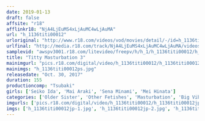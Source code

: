 ```yaml
---
date: 2019-01-13
draft: false
affsite: "r18"
afflinkr18: "NjA4LjEuMS4xLjAuMC4wLjAuMA"
url: "h_1136titi00012"
urloriginal: "http://www.r18.com/videos/vod/movies/detail/-/id=h_1136titi00012"
urlfinal: "http://media.r18.com/track/NjA4LjEuMS4xLjAuMC4wLjAuMA/videos/vod/movies/detail/-/id=h_1136titi00012"
samplevid: "awspv3001.r18.com/litevideo/freepv/h/h_1/h_1136titi00012/h_1136titi00012_dmb_w.mp4"
title: "Titty Masturbation 3"
mainimgurl: "pics.r18.com/digital/video/h_1136titi00012/h_1136titi00012ps.jpg"
mainimgs: "h_1136titi00012ps.jpg"
releasedate: "Oct. 30, 2017"
duration: 155
productioncomp: "Tsubaki"
girls: ['Seiko Ida', 'Mai Araki', 'Sena Minami', 'Mei Hinata']
categories: ['Older Sister', 'Other Fetishes', 'Masturbation', 'Big Vibrator', 'Compilation']
imgurls: ['pics.r18.com/digital/video/h_1136titi00012/h_1136titi00012jp-1.jpg', 'pics.r18.com/digital/video/h_1136titi00012/h_1136titi00012jp-2.jpg', 'pics.r18.com/digital/video/h_1136titi00012/h_1136titi00012jp-3.jpg', 'pics.r18.com/digital/video/h_1136titi00012/h_1136titi00012jp-4.jpg', 'pics.r18.com/digital/video/h_1136titi00012/h_1136titi00012jp-5.jpg', 'pics.r18.com/digital/video/h_1136titi00012/h_1136titi00012jp-6.jpg', 'pics.r18.com/digital/video/h_1136titi00012/h_1136titi00012jp-7.jpg', 'pics.r18.com/digital/video/h_1136titi00012/h_1136titi00012jp-8.jpg', 'pics.r18.com/digital/video/h_1136titi00012/h_1136titi00012jp-9.jpg', 'pics.r18.com/digital/video/h_1136titi00012/h_1136titi00012jp-10.jpg', 'pics.r18.com/digital/video/h_1136titi00012/h_1136titi00012jp-11.jpg', 'pics.r18.com/digital/video/h_1136titi00012/h_1136titi00012jp-12.jpg', 'pics.r18.com/digital/video/h_1136titi00012/h_1136titi00012jp-13.jpg', 'pics.r18.com/digital/video/h_1136titi00012/h_1136titi00012jp-14.jpg', 'pics.r18.com/digital/video/h_1136titi00012/h_1136titi00012jp-15.jpg', 'pics.r18.com/digital/video/h_1136titi00012/h_1136titi00012jp-16.jpg', 'pics.r18.com/digital/video/h_1136titi00012/h_1136titi00012jp-17.jpg', 'pics.r18.com/digital/video/h_1136titi00012/h_1136titi00012jp-18.jpg', 'pics.r18.com/digital/video/h_1136titi00012/h_1136titi00012jp-19.jpg', 'pics.r18.com/digital/video/h_1136titi00012/h_1136titi00012jp-20.jpg']
imgs: ['h_1136titi00012jp-1.jpg', 'h_1136titi00012jp-2.jpg', 'h_1136titi00012jp-3.jpg', 'h_1136titi00012jp-4.jpg', 'h_1136titi00012jp-5.jpg', 'h_1136titi00012jp-6.jpg', 'h_1136titi00012jp-7.jpg', 'h_1136titi00012jp-8.jpg', 'h_1136titi00012jp-9.jpg', 'h_1136titi00012jp-10.jpg', 'h_1136titi00012jp-11.jpg', 'h_1136titi00012jp-12.jpg', 'h_1136titi00012jp-13.jpg', 'h_1136titi00012jp-14.jpg', 'h_1136titi00012jp-15.jpg', 'h_1136titi00012jp-16.jpg', 'h_1136titi00012jp-17.jpg', 'h_1136titi00012jp-18.jpg', 'h_1136titi00012jp-19.jpg', 'h_1136titi00012jp-20.jpg']
---
```

